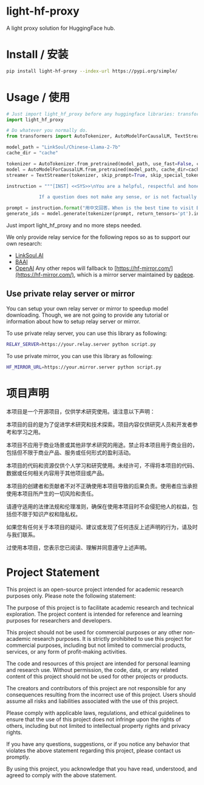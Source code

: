 # light-hf-proxy
A light proxy solution for HuggingFace hub.

# Install / 安装

```bash
pip install light-hf-proxy --index-url https://pypi.org/simple/
```

# Usage / 使用

```python
# Just import light_hf_proxy before any huggingface libraries: transformers, diffusers, etc.
import light_hf_proxy

# Do whatever you normally do.
from transformers import AutoTokenizer, AutoModelForCausalLM, TextStreamer

model_path = "LinkSoul/Chinese-Llama-2-7b"
cache_dir = "cache"

tokenizer = AutoTokenizer.from_pretrained(model_path, use_fast=False, cache_dir=cache_dir)
model = AutoModelForCausalLM.from_pretrained(model_path, cache_dir=cache_dir).half().cuda()
streamer = TextStreamer(tokenizer, skip_prompt=True, skip_special_tokens=True)

instruction = """[INST] <<SYS>>\nYou are a helpful, respectful and honest assistant. Always answer as helpfully as possible, while being safe.  Your answers should not include any harmful, unethical, racist, sexist, toxic, dangerous, or illegal content. Please ensure that your responses are socially unbiased and positive in nature.

            If a question does not make any sense, or is not factually coherent, explain why instead of answering something not correct. If you don't know the answer to a question, please don't share false information.\n<</SYS>>\n\n{} [/INST]"""

prompt = instruction.format("用中文回答，When is the best time to visit Beijing, and do you have any suggestions for me?")
generate_ids = model.generate(tokenizer(prompt, return_tensors='pt').input_ids.cuda(), max_new_tokens=4096, streamer=streamer)
```

Just import light_hf_proxy and no more steps needed.

We only provide relay service for the following repos so as to support our own research:
- [LinkSoul.AI](https://huggingface.co/LinkSoul)
- [BAAI](https://huggingface.co/BAAI)
- [OpenAI](https://huggingface.co/openai)
Any other repos will fallback to [https://hf-mirror.com/](https://hf-mirror.com/), which is a mirror server maintained by [padeoe](https://gist.github.com/padeoe).

## Use private relay server or mirror

You can setup your own relay server or mirror to speedup model downloading. Though, we are not going to provide any tutorial or information about how to setup relay server or mirror.

To use private relay server, you can use this library as following:
```bash
RELAY_SERVER=https://your.relay.server python script.py
```

To use private mirror, you can use this library as following:
```bash
HF_MIRROR_URL=https://your.mirror.server python script.py
```


# 项目声明

本项目是一个开源项目，仅供学术研究使用。请注意以下声明：

本项目的目的是为了促进学术研究和技术探索。项目内容仅供研究人员和开发者参考和学习之用。

本项目不应用于商业场景或其他非学术研究的用途。禁止将本项目用于商业目的，包括但不限于商业产品、服务或任何形式的盈利活动。

本项目的代码和资源仅供个人学习和研究使用。未经许可，不得将本项目的代码、数据或任何相关内容用于其他项目或产品。

本项目的创建者和贡献者不对不正确使用本项目导致的后果负责。使用者应当承担使用本项目所产生的一切风险和责任。

请遵守适用的法律法规和伦理准则，确保在使用本项目时不会侵犯他人的权益，包括但不限于知识产权和隐私权。

如果您有任何关于本项目的疑问、建议或发现了任何违反上述声明的行为，请及时与我们联系。

过使用本项目，您表示您已阅读、理解并同意遵守上述声明。

# Project Statement

This project is an open-source project intended for academic research purposes only. Please note the following statement:

The purpose of this project is to facilitate academic research and technical exploration. The project content is intended for reference and learning purposes for researchers and developers.

This project should not be used for commercial purposes or any other non-academic research purposes. It is strictly prohibited to use this project for commercial purposes, including but not limited to commercial products, services, or any form of profit-making activities.

The code and resources of this project are intended for personal learning and research use. Without permission, the code, data, or any related content of this project should not be used for other projects or products.

The creators and contributors of this project are not responsible for any consequences resulting from the incorrect use of this project. Users should assume all risks and liabilities associated with the use of this project.

Please comply with applicable laws, regulations, and ethical guidelines to ensure that the use of this project does not infringe upon the rights of others, including but not limited to intellectual property rights and privacy rights.

If you have any questions, suggestions, or if you notice any behavior that violates the above statement regarding this project, please contact us promptly.

By using this project, you acknowledge that you have read, understood, and agreed to comply with the above statement.
